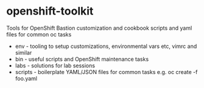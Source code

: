 # openshift-toolkit
Tools for OpenShift Bastion customization and cookbook scripts and yaml files for common oc tasks

* env - tooling to setup customizations, environmental vars etc, vimrc and similar
* bin - useful scripts and OpenShift maintenance tasks
* labs - solutions for lab sessions
* scripts - boilerplate YAML/JSON files for common tasks e.g. oc create -f foo.yaml
